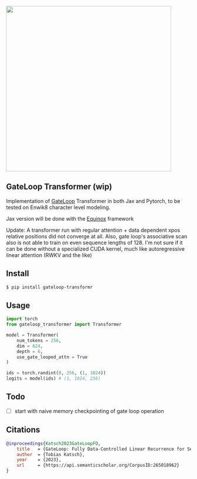 <img src="./gateloop.png" width="450px"></img>

## GateLoop Transformer (wip)

Implementation of <a href="https://arxiv.org/abs/2311.01927">GateLoop</a> Transformer in both Jax and Pytorch, to be tested on Enwik8 character level modeling.

Jax version will be done with the <a href="https://github.com/patrick-kidger/equinox">Equinox</a> framework

Update: A transformer run with regular attention + data dependent xpos relative positions did not converge at all. Also, gate loop's associative scan also is not able to train on even sequence lengths of 128. I'm not sure if it can be done without a specialized CUDA kernel, much like autoregressive linear attention (RWKV and the like)

## Install

```bash
$ pip install gateloop-transformr
```

## Usage

```python
import torch
from gateloop_transformer import Transformer

model = Transformer(
    num_tokens = 256,
    dim = 624,
    depth = 6,
    use_gate_looped_attn = True
)

ids = torch.randint(0, 256, (1, 1024))
logits = model(ids) # (1, 1024, 256)
```

## Todo

- [ ] start with naive memory checkpointing of gate loop operation

## Citations

```bibtex
@inproceedings{Katsch2023GateLoopFD,
    title   = {GateLoop: Fully Data-Controlled Linear Recurrence for Sequence Modeling},
    author  = {Tobias Katsch},
    year    = {2023},
    url     = {https://api.semanticscholar.org/CorpusID:265018962}
}
```
